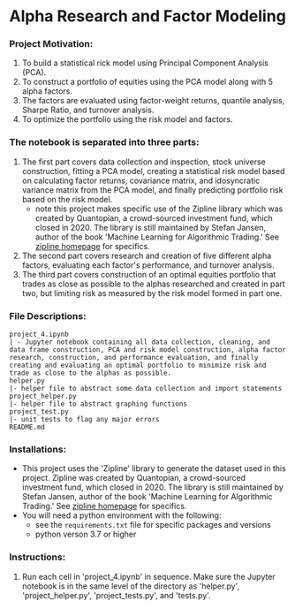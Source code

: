 # Alpha Research and Factor Modeling

### Project Motivation:

1. To build a statistical rick model using Principal Component Analysis (PCA).
2. To construct a portfolio of equities using the PCA model along with 5 alpha factors.
3. The factors are evaluated using factor-weight returns, quantile analysis, Sharpe Ratio, and turnover analysis.
4. To optimize the portfolio using the risk model and factors.

### The notebook is separated into three parts:
1. The first part covers data collection and inspection, stock universe construction, fitting a PCA model, creating a statistical risk model based on calculating factor returns, covariance matrix, and idosyncratic variance matrix from the PCA model, and finally predicting portfolio risk based on the risk model.
    - note this project makes specific use of the Zipline library which was created by Quantopian, a crowd-sourced investment fund, which closed in 2020. The library is still maintained by Stefan Jansen, author of the book 'Machine Learning for Algorithmic Trading.' See [zipline homepage](https://zipline.ml4trading.io/) for specifics.
2. The second part covers research and creation of five different alpha factors, evaluating each factor's performance, and turnover analysis.
3. The third part covers construction of an optimal equities portfolio that trades as close as possible to the alphas researched and created in part two, but limiting risk as measured by the risk model formed in part one.

### File Descriptions:


    project_4.ipynb
    | - Jupyter notebook containing all data collection, cleaning, and data frame construction, PCA and risk model construction, alpha factor research, construction, and performance evaluation, and finally creating and evaluating an optimal portfolio to minimize risk and trade as close to the alphas as possible.
    helper.py
    |- helper file to abstract some data collection and import statements
    project_helper.py
    |- helper file to abstract graphing functions
    project_test.py
    |- unit tests to flag any major errors
    README.md


### Installations:
- This project uses the 'Zipline' library to generate the dataset used in this project. Zipline was created by Quantopian, a crowd-sourced investment fund, which closed in 2020. The library is still maintained by Stefan Jansen, author of the book 'Machine Learning for Algorithmic Trading.' See [zipline homepage](https://zipline.ml4trading.io/) for specifics.
- You will need a python environment with the following:
    - see the `requirements.txt` file for specific packages and versions
    - python verson 3.7 or higher

### Instructions:
1. Run each cell in 'project_4.ipynb' in sequence. Make sure the Jupyter notebook is in the same level of the directory as 'helper.py', 'project_helper.py', 'project_tests.py', and 'tests.py'.